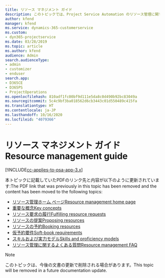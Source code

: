 ```yaml
---
title: リソース マネジメント ガイド
description: このトピックでは、Project Service Automation のリソース管理に関するリンクを提供します。
author: kfend
manager: kfend
ms.service: dynamics-365-customerservice
ms.custom:
- dyn365-projectservice
ms.date: 03/28/2019
ms.topic: article
ms.author: kfend
audience: Admin
search.audienceType:
- admin
- customizer
- enduser
search.app:
- D365CE
- D365PS
- ProjectOperations
ms.openlocfilehash: 810adf1fc00bf9d111e5da8c0d490b92bc83049a
ms.sourcegitcommit: 5c4c9bf3ba018562d6cb3443c01d550489c415fa
ms.translationtype: HT
ms.contentlocale: ja-JP
ms.lasthandoff: 10/16/2020
ms.locfileid: "4079366"
---
```

# <a name="resource-management-guide"></a><span data-ttu-id="2d58f-103">リソース マネジメント ガイド</span><span class="sxs-lookup"><span data-stu-id="2d58f-103">Resource management guide</span></span>

[!INCLUDE[cc-applies-to-psa-app-3.x](../../includes/cc-applies-to-psa-app-3x.md)]

<span data-ttu-id="2d58f-104">本トピックに記載していたPDFのリンク先と内容が以下のように更新されています:</span><span class="sxs-lookup"><span data-stu-id="2d58f-104">The PDF link that was previously in this topic has been removed and the content has been moved to the following topics:</span></span>

- [<span data-ttu-id="2d58f-105">リソース管理ホーム ページ</span><span class="sxs-lookup"><span data-stu-id="2d58f-105">Resource management home page</span></span>](../resource-management-home-page.md)
- [<span data-ttu-id="2d58f-106">重要な概念</span><span class="sxs-lookup"><span data-stu-id="2d58f-106">Key concepts</span></span>](../reports-key-concepts.md)
- [<span data-ttu-id="2d58f-107">リソース要求の履行</span><span class="sxs-lookup"><span data-stu-id="2d58f-107">Fulfilling resource requests</span></span>](../resource-management-fulfill-requests.md)
- [<span data-ttu-id="2d58f-108">リソースの提案</span><span class="sxs-lookup"><span data-stu-id="2d58f-108">Proposing resources</span></span>](../resource-management-propose-resources.md)
- [<span data-ttu-id="2d58f-109">リソースの予約</span><span class="sxs-lookup"><span data-stu-id="2d58f-109">Booking resources</span></span>](../resource-management-book-resources-scheduleboard.md)
- [<span data-ttu-id="2d58f-110">仮予約要件</span><span class="sxs-lookup"><span data-stu-id="2d58f-110">Soft-book requirements</span></span>](../resource-management-softbook-requirements.md)
- [<span data-ttu-id="2d58f-111">スキルおよび実力モデル</span><span class="sxs-lookup"><span data-stu-id="2d58f-111">Skills and proficiency models</span></span>](../resource-management-skills-proficiency.md)
- [<span data-ttu-id="2d58f-112">リソース管理に関するよくある質問</span><span class="sxs-lookup"><span data-stu-id="2d58f-112">Resource management FAQ</span></span>](../resource-management-faq.md)

> [!NOTE]
> <span data-ttu-id="2d58f-113">このトピックは、今後の文書の更新で削除される場合があります。</span><span class="sxs-lookup"><span data-stu-id="2d58f-113">This topic will be removed in a future documentation update.</span></span> 

